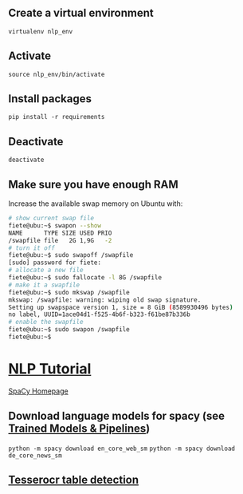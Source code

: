 ## Create a virtual environment
`virtualenv nlp_env`

## Activate
`source nlp_env/bin/activate`

## Install packages
`pip install -r requirements`

## Deactivate
`deactivate`

## Make sure you have enough RAM
Increase the available swap memory on Ubuntu with:
``` bash
# show current swap file
fiete@ubu:~$ swapon --show
NAME      TYPE SIZE USED PRIO
/swapfile file   2G 1,9G   -2
# turn it off
fiete@ubu:~$ sudo swapoff /swapfile
[sudo] password for fiete:
# allocate a new file 
fiete@ubu:~$ sudo fallocate -l 8G /swapfile
# make it a swapfile
fiete@ubu:~$ sudo mkswap /swapfile 
mkswap: /swapfile: warning: wiping old swap signature.
Setting up swapspace version 1, size = 8 GiB (8589930496 bytes)
no label, UUID=1ace04d1-f525-4b6f-b323-f61be87b336b
# enable the swapfile
fiete@ubu:~$ sudo swapon /swapfile
fiete@ubu:~$ 
```

# [NLP Tutorial](https://www.kaggle.com/learn/natural-language-processing)

[SpaCy Homepage](https://spacy.io/)

## Download language models for spacy (see [Trained Models & Pipelines](https://spacy.io/models))
`python -m spacy download en_core_web_sm`
`python -m spacy download de_core_news_sm`

## [Tesserocr table detection](https://stackoverflow.com/questions/59135975/need-help-in-table-detection-using-tesserocr-python)